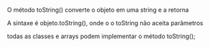 O método toString() converte o objeto em uma string e a retorna

A sintaxe é objeto.toString(), onde o o toString não aceita parâmetros 

todas as classes e arrays podem implementar o método toString();

